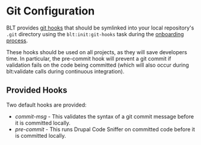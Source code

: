 # Git Configuration

BLT provides [git hooks](https://git-scm.com/book/en/v2/Customizing-Git-Git-Hooks)
that should be symlinked into your local repository's `.git` directory using
the `blt:init:git-hooks` task during the
[onboarding process](https://docs.acquia.com/blt/developer/onboarding/).

These hooks should be used on all projects, as they will save developers time. In particular, the pre-commit hook will prevent a git commit if validation fails on the code being committed (which will also occur during blt:validate calls during continuous integration).

## Provided Hooks

Two default hooks are provided:

* _commit-msg_ - This validates the syntax of a git commit message before it is committed locally.
* _pre-commit_ - This runs Drupal Code Sniffer on committed code before it is committed locally.